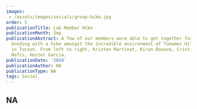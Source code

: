 ```yaml
---
images:   
 - /assets/images/socials/group-hike.jpg
order: 5
publicationTitle: Lab Member Hike
publicationMonth: Sep
publicationAbstract: A few of our members were able to get together for some team
  bonding with a hike amongst the incredible environment of Tumamoc Hill located right
  in Tucson. From left to right, Kristen Martinet, Kiran Basava, Cristian Roman, Michael
  Nafis, Hector Garcia.
publicationDate: '2024'
publicationAuthor: NA
publicationType: NA
tags: Social
---
```


NA
---

